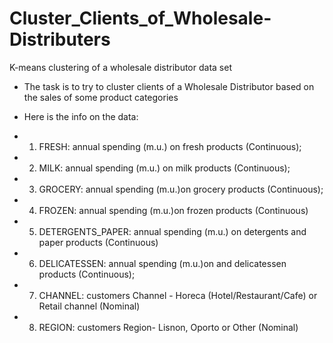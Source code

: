 # Cluster_Clients_of_Wholesale-Distributers
K-means clustering of a wholesale distributor data set

- The task is to try to cluster clients of a Wholesale Distributor based on the sales of some product categories

- Here is the info on the data:
- 1)	FRESH: annual spending (m.u.) on fresh products (Continuous);
- 2)	MILK: annual spending (m.u.) on milk products (Continuous);
- 3)	GROCERY: annual spending (m.u.)on grocery products (Continuous);
- 4)	FROZEN: annual spending (m.u.)on frozen products (Continuous)
- 5)	DETERGENTS_PAPER: annual spending (m.u.) on detergents and paper products (Continuous)
- 6)	DELICATESSEN: annual spending (m.u.)on and delicatessen products (Continuous);
- 7)	CHANNEL: customers Channel - Horeca (Hotel/Restaurant/Cafe) or Retail channel (Nominal)
- 8)	REGION: customers Region- Lisnon, Oporto or Other (Nominal)





